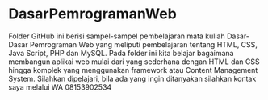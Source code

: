 # DasarPemrogramanWeb
Folder GitHub ini berisi sampel-sampel pembelajaran mata kuliah Dasar-Dasar Pemrograman Web yang meliputi pembelajaran tentang HTML, CSS, Java Script, PHP dan MySQL.
Pada folder ini kita belajar bagaimana membangun aplikai web mulai dari yang sederhana dengan HTML dan CSS hingga komplek yang menggunakan framework atau Content Management System.
Silahkan dipelajari, bila ada yang ingin ditanyakan silahkan kontak saya melalui WA 08153902534

